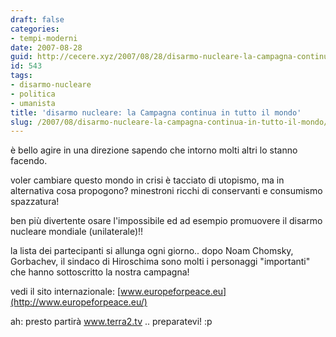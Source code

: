 ```yaml
---
draft: false
categories:
- tempi-moderni
date: 2007-08-28
guid: http://cecere.xyz/2007/08/28/disarmo-nucleare-la-campagna-continua-in-tutto-il-mondo/
id: 543
tags:
- disarmo-nucleare
- politica
- umanista
title: 'disarmo nucleare: la Campagna continua in tutto il mondo'
slug: /2007/08/disarmo-nucleare-la-campagna-continua-in-tutto-il-mondo/
---
```


[<img src="http://www.europeforpeace.eu/images/declaration.jpg" alt="" align="left" />](http://www.europeforpeace.eu/)è bello agire in una direzione sapendo che intorno molti altri lo stanno facendo.
  
voler cambiare questo mondo in crisi è tacciato di utopismo, ma in alternativa cosa propogono? minestroni ricchi di conservanti e consumismo spazzatura!

ben più divertente osare l'impossibile ed ad esempio promuovere il disarmo nucleare mondiale (unilaterale)!!

la lista dei partecipanti si allunga ogni giorno.. dopo Noam Chomsky, Gorbachev, il sindaco di Hiroschima sono molti i personaggi "importanti" che hanno sottoscritto la nostra campagna!

vedi il sito internazionale: [www.europeforpeace.eu](http://www.europeforpeace.eu/)

ah: presto partirà www.terra2.tv .. preparatevi! :p